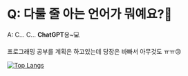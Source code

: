 # Q: 다룰 줄 아는 언어가 뭐예요?🤔

A: C... C... **ChatGPT**용~💻

프로그래밍 공부를 계획은 하고있는데
당장은 바빠서 아무것도 ㅠㅠ😢

[![Top Langs](https://github-readme-stats.vercel.app/api/top-langs/?username=WareAoba)](https://github.com/anuraghazra/github-readme-stats)
